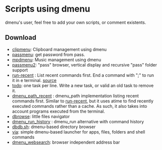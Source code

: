 Scripts using dmenu
=====

dmenu's user, feel free to add your own scripts, or comment existents.

Download
--------

* [clipmenu](https://github.com/cdown/clipmenu): Clipboard management using dmenu
* [passmenu](http://git.zx2c4.com/password-store/tree/contrib/dmenu): get password from pass.
* [mpdmenu](https://github.com/cdown/mpdmenu): Music management using dmenu
* [passmenu2](passmenu2): "pass" browser, vertical display and recursive "pass" folder support
* [run-recent](run-recent) : List recent commands first. End a command
  with ";" to run it in e terminal.
  [source](https://bbs.archlinux.org/viewtopic.php?id=56646&p=12)
* [todo](todo): one task per line. Write a new task, or valid an old
  task to remove it.
* [dmenu_path_recent](https://github.com/ema/dotfiles/blob/master/bin/dmenu_path)
  : dmenu_path implementation listing recent commands first. Similar to
  [run-recent](run-recent), but it uses atime to find recently executed commands
  rather than a cache. As such, it also takes into account programs executed from
  the terminal.
* [dbrowse](https://github.com/clamiax/scripts/blob/master/src/dbrowse):
  little files navigator
* [dmenu_run_history](//tools.suckless.org/dmenu/scripts/dmenu_run_with_command_history) :
  dmenu_run alternative with command history
* [dbdb.sh](dbdb.sh): dmenu-based directory browser
* [via](https://github.com/xalexalex/via): simple dmenu-based launcher for apps, files, folders and shell commands
* [dmenu_websearch](dmenu_websearch): browser independent address bar
